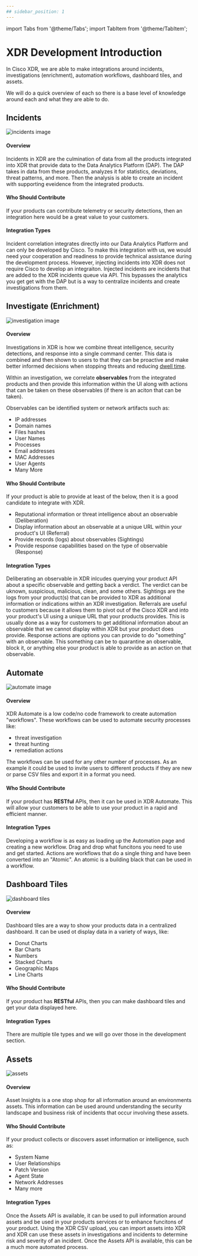 ```yaml
---
## sidebar_position: 1
---
```


import Tabs from '@theme/Tabs';
import TabItem from '@theme/TabItem';

# XDR Development Introduction

In Cisco XDR, we are able to make integrations around incidents, investigations (enrichment), automation workflows, dashboard tiles, and assets.

We will do a quick overview of each so there is a base level of knowledge around each and what they are able to do.

## Incidents

![incidents image](../static/img/intro/xdr-incidents.png)

#### Overview

Incidents in XDR are the culmination of data from all the products integrated into XDR that provide data to the Data Analytics Platform (DAP). The DAP takes in data from these products, analyzes it for statistics, deviations, threat patterns, and more. Then the analysis is able to create an incident with supporting eveidence from the integrated products.

#### Who Should Contribute

If your products can contribute telemetry or security detections, then an integration here would be a great value to your customers.

#### Integration Types

<!-- <details>

<summary>Correlation</summary>

Incident correlation inntegrates directly into our Data Analytics Platform and can only be developed by Cisco. To make this integration with us, we would need your cooperation and readiness to provide technical assistance during the development process. However, injecting incidents into XDR does not require Cisco to develop an integraiton.

</details>

<details>

<summary>Injection</summary>

Injected incidents are incidents that are added to the XDR incidents queue via API. This bypasses the analytics you get get with the DAP but is a way to centralize incidents and create investigations from them.

</details> -->

<Tabs>
  <TabItem value="correlation" label="Correlation" default>
    Incident correlation integrates directly into our Data Analytics Platform and can only be developed by Cisco. To make this integration with us, we would need your cooperation and readiness to provide technical assistance during the development process. However, injecting incidents into XDR does not require Cisco to develop an integraiton.
  </TabItem>
  <TabItem value="injection" label="Injection">
    Injected incidents are incidents that are added to the XDR incidents queue via API. This bypasses the analytics you get get with the DAP but is a way to centralize incidents and create investigations from them.
  </TabItem>
</Tabs>

## Investigate (Enrichment)

![investigation image](../static/img/intro/xdr-investigation.png)

#### Overview

Investigations in XDR is how we combine threat intelligence, security detections, and response into a single command center. This data is combined and then shown to users to that they can be proactive and make better informed decisions when stopping threats and reducing [dwell time](https://www.connectwise.com).

Within an investigation, we correlate **observables** from the integrated products and then provide this information within the UI along with actions that can be taken on these observables (if there is an aciton that can be taken).

Observables can be identified system or network artifacts such as:

- IP addresses
- Domain names
- Files hashes
- User Names
- Processes
- Email addresses
- MAC Addresses
- User Agents
- Many More

#### Who Should Contribute

If your product is able to provide at least of the below, then it is a good candidate to integrate with XDR.

- Reputational information or threat intelligence about an observable (Deliberation)
- Display information about an observable at a unique URL within your product's UI (Referral)
- Provide records (logs) about observables (Sightings)
- Provide response capabilities based on the type of observable (Response)

#### Integration Types

<Tabs>
  <TabItem value="deliberation" label="Deliberation" default>
    Deliberating an observable in XDR inlcudes querying your product API about a specific observable and getting back a verdict.  The verdict can be uknown, suspicious, malicious, clean, and some others.
  </TabItem>
  <TabItem value="sightings" label="Sightings">
    Sightings are the logs from your product(s) that can be provided to XDR as additional information or indications within an XDR investigation.
  </TabItem>
    <TabItem value="referral" label="Referral">
    Referrals are useful to customers because it allows them to pivot out of the Cisco XDR and into your product's UI using a unique URL that your products provides. This is usually done as a way for customers to get additional information about an observable that we cannot display within XDR but your product does provide.
  </TabItem>
    <TabItem value="response" label="Response">
    Response actions are options you can provide to do "something" with an observable. This something can be to quarantine an observable, block it, or anything else your product is able to provide as an action on that observable.
  </TabItem>
</Tabs>

## Automate

![automate image](../static/img/intro/xdr-automate.png)

#### Overview

XDR Automate is a low code/no code framework to create automation "workflows". These workflows can be used to automate security processes like:

- threat investigation
- threat hunting
- remediation actions

The workflows can be used for any other number of processes. As an example it could be used to invite users to different products if they are new or parse CSV files and export it in a format you need.

#### Who Should Contribute

If your product has **RESTful** APIs, then it can be used in XDR Automate. This will allow your customers to be able to use your product in a rapid and efficient manner.

#### Integration Types

<Tabs>
  <TabItem value="workflows" label="Workflows" default>
    Developing a workflow is as easy as loading up the Automation page and creating a new workflow.  Drag and drop what funcitons you need to use and get started.
  </TabItem>
  <TabItem value="actionns" label="Actions">
    Actions are workflows that do a single thing and have been converted into an "Atomic".  An atomic is a building black that can be used in a workflow.
  </TabItem>
</Tabs>

## Dashboard Tiles

![dashboard tiles](../static/img/intro/xdr-dashboard.png)

#### Overview

Dashboard tiles are a way to show your products data in a centralized dashboard. It can be used ot display data in a variety of ways, like:

- Donut Charts
- Bar Charts
- Numbers
- Stacked Charts
- Geographic Maps
- Line Charts

#### Who Should Contribute

If your product has **RESTful** APIs, then you can make dashboard tiles and get your data displayed here.

#### Integration Types

There are multiple tile types and we will go over those in the development section.

<!-- <Tabs>
  <TabItem value="deliberation" label="Deliberation" default>
    Deliberating an observable in XDR inlcudes querying your product API about a specific observable and getting back a verdict.  The verdict can be uknown, suspicious, malicious, clean, and some others.
  </TabItem>
  <TabItem value="sightings" label="Sightings">
    Sightings are the logs from your product(s) that can be provided to XDR as additional information or indications within an XDR investigation.
  </TabItem>
    <TabItem value="referral" label="Referral">
    Referrals are useful to customers because it allows them to pivot out of the Cisco XDR and into your product's UI using a unique URL that your products provides. This is usually done as a way for customers to get additional information about an observable that we cannot display within XDR but your product does provide.
  </TabItem>
    <TabItem value="response" label="Response">
    Response actions are options you can provide to do "something" with an observable. This something can be to quarantine an observable, block it, or anything else your product is able to provide as an action on that observable.
  </TabItem>
</Tabs> -->

## Assets

![assets](../static/img/intro/xdr-assets.png)

#### Overview

Asset Insights is a one stop shop for all information around an environments assets. This information can be used around understanding the security landscape and business risk of incidents that occur involving these assets.

#### Who Should Contribute

If your product collects or discovers asset information or intelligence, such as:

- System Name
- User Relationships
- Patch Version
- Agent State
- Network Addresses
- Many more

#### Integration Types

<Tabs>
  <TabItem value="retreival" label="Retreival" default>
    Once the Assets API is available, it can be used to pull information around assets and be used in your products services or to enhance funcitons of your product.
  </TabItem>
  <TabItem value="import" label="Import">
    Using the XDR CSV upload, you can import assets into XDR and XDR can use these assets in investigations and incidents to determine risk and severity of an incident. Once the Assets API is available, this can be a much more automated process.
  </TabItem>
</Tabs>
